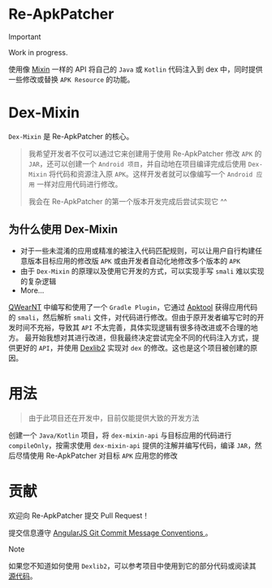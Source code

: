 # Re-ApkPatcher
> [!IMPORTANT]
> Work in progress.

使用像 [Mixin](https://github.com/SpongePowered/Mixin) 一样的 API 将自己的 `Java` 或 `Kotlin` 代码注入到 dex 中，同时提供一些修改或替换 `APK Resource` 的功能。

# Dex-Mixin
`Dex-Mixin` 是 Re-ApkPatcher 的核心。

> 我希望开发者不仅可以通过它来创建用于使用 Re-ApkPatcher 修改 `APK` 的 `JAR`，还可以创建一个 `Android 项目`，并自动地在项目编译完成后使用 `Dex-Mixin` 将代码和资源注入原 `APK`。这样开发者就可以像编写一个 `Android 应用` 一样对应用代码进行修改。
>
> 我会在 Re-ApkPatcher 的第一个版本开发完成后尝试实现它 ^^

## 为什么使用 Dex-Mixin
- 对于一些未混淆的应用或精准的被注入代码匹配规则，可以让用户自行构建任意版本目标应用的修改版 `APK` 或由开发者自动化地修改多个版本的 `APK`
- 由于 `Dex-Mixin` 的原理以及使用它开发的方式，可以实现手写 `smali` 难以实现的复杂逻辑
- More...

[QWearNT](https://github.com/java30433/QWearNT) 中编写和使用了一个 `Gradle Plugin`，它通过 [Apktool](https://github.com/iBotPeaches/Apktool) 获得应用代码的 `smali`，然后解析 `smali` 文件，对代码进行修改。但由于原开发者编写它时的开发时间不充裕，导致其 `API` 不太完善，具体实现逻辑有很多待改进或不合理的地方。
最开始我想对其进行改进，但我最终决定尝试完全不同的代码注入方式，提供更好的 `API`，并使用 [Dexlib2](https://github.com/google/smali/tree/main/dexlib2) 实现对 `dex` 的修改。这也是这个项目被创建的原因。

# 用法
> 由于此项目还在开发中，目前仅能提供大致的开发方法

创建一个 `Java/Kotlin` 项目，将 `dex-mixin-api` 与目标应用的代码进行 `compileOnly`，按需求使用 `dex-mixin-api` 提供的注解并编写代码，编译 `JAR`，然后尽情使用 Re-ApkPatcher 对目标 `APK` 应用您的修改

# 贡献
欢迎向 Re-ApkPatcher 提交 Pull Request！

提交信息遵守 [AngularJS Git Commit Message Conventions
](https://docs.google.com/document/d/1QrDFcIiPjSLDn3EL15IJygNPiHORgU1_OOAqWjiDU5Y)。

> [!NOTE]
> 如果您不知道如何使用 `Dexlib2`，可以参考项目中使用到它的部分代码或阅读其 [源代码](https://github.com/google/smali/tree/main/dexlib2)。
